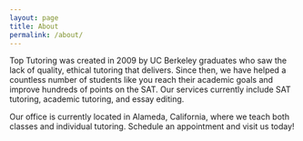 ```yaml
---
layout: page
title: About
permalink: /about/
---
```


Top Tutoring was created in 2009 by UC Berkeley graduates who saw the lack of
quality, ethical tutoring that delivers. Since then, we have helped a countless
number of students like you reach their academic goals and improve hundreds of
points on the SAT. Our services currently include SAT tutoring, academic
tutoring, and essay editing.

Our office is currently located in Alameda, California, where we teach both
classes and individual tutoring. Schedule an appointment and visit us today!

